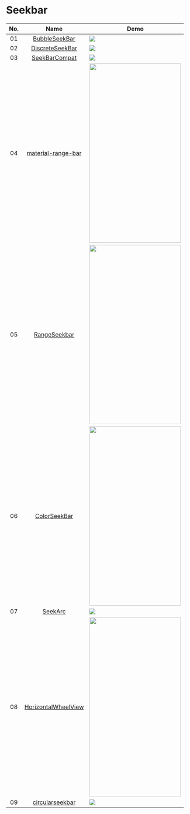 Seekbar
======================
No. | Name | Demo
:---: | :---: | ---
01| [BubbleSeekBar](https://github.com/woxingxiao/BubbleSeekBar) | ![](https://github.com/woxingxiao/BubbleSeekBar/raw/master/screenshot/demo1.gif)
02| [DiscreteSeekBar](https://github.com/AnderWeb/discreteSeekBar) | ![](https://camo.githubusercontent.com/e717e2597779d1ddc980ace6f3943f62483d8a8c/68747470733a2f2f6c68332e676f6f676c6575736572636f6e74656e742e636f6d2f2d376e62565058785568596b2f56472d724f3634704d57492f414141414141414148734d2f614d52676c7432567a726b2f773633392d683438302f616e696d6174696f6e2e676966)
03| [SeekBarCompat](https://github.com/ahmedrizwan/SeekBarCompat) | ![](https://raw.githubusercontent.com/ahmedrizwan/SeekBarCompat/master/app/src/main/res/drawable/seekbarcompat.gif)
04| [material-range-bar](https://github.com/oli107/material-range-bar) | <img src="https://github.com/oli107/material-range-bar/raw/master/Screenshots/pin%20expand.gif" width="250" height="490">
05| [RangeSeekbar](https://github.com/dolphinwang/RangeSeekbar) | <img src="https://github.com/dolphinwang/RangeSeekbar/raw/master/Screenshot.png" width="250" height="490">
06| [ColorSeekBar](https://github.com/rtugeek/ColorSeekBar) | <img src="https://github.com/rtugeek/ColorSeekBar/raw/master/screenshot/screenshot.gif" width="250" height="490">
07| [SeekArc](https://github.com/neild001/SeekArc) | ![](https://github.com/neild001/SeekArc/raw/master/raw/arc_sweeps.png)
08| [HorizontalWheelView](https://github.com/shchurov/HorizontalWheelView) | <img src="https://camo.githubusercontent.com/ee6124cc259de10d4a4f6bfbc06ff3c06728803b/687474703a2f2f692e67697068792e636f6d2f764831715378637742424f69512e676966" width="250" height="490">
09| [circularseekbar](https://github.com/devadvance/circularseekbar) | ![](https://camo.githubusercontent.com/6e3cb8d77ac5d539d8577613d65e55fbce5cea01/68747470733a2f2f6c68332e676f6f676c6575736572636f6e74656e742e636f6d2f2d314a456558524e666859632f556b69795f6d7978636f492f41414141414141414a44302f6b386e474447786667376b2f773238312d683530302d6e6f2f312e706e67)
